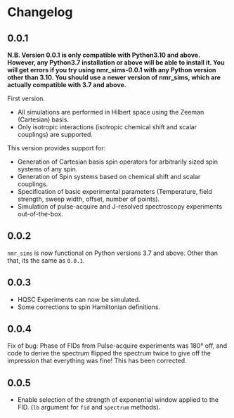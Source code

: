 # Changelog

## 0.0.1

**N.B. Version 0.0.1 is only compatible with Python3.10 and above. However, any
Python3.7 installation or above will be able to install it. You will get errors
if you try using nmr\_sims-0.0.1 with any Python version other than 3.10. You
should use a newer version of nmr\_sims, which are actually compatible with 3.7
and above.**

First version.

- All simulations are performed in Hilbert space using the Zeeman (Cartesian)
  basis.
- Only isotropic interactions (isotropic chemical shift and scalar couplings)
  are supported.

This version provides support for:

- Generation of Cartesian basis spin operators for arbitrarily sized spin
  systems of any spin.
- Generation of Spin systems based on chemical shift and scalar couplings.
- Specification of basic experimental parameters (Temperature, field strength,
  sweep width, offset, number of points).
- Simulation of pulse-acquire and J-resolved spectroscopy experiments
  out-of-the-box.

## 0.0.2

`nmr_sims` is now functional on Python versions 3.7 and above. Other than that,
its the same as `0.0.1`.

## 0.0.3

* HQSC Experiments can now be simulated.
* Some corrections to spin Hamiltonian definitions.

## 0.0.4

Fix of bug: Phase of FIDs from Pulse-acquire experiments was 180° off, and code
to derive the spectrum flipped the spectrum twice to give off the impression
that everything was fine! This has been corrected.

## 0.0.5

* Enable selection of the strength of exponential window applied to the FID.
  (`lb` argument for `fid` and `spectrum` methods).
